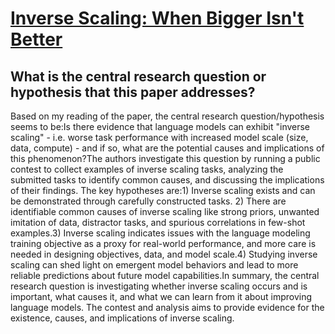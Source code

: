 # [Inverse Scaling: When Bigger Isn't Better](https://arxiv.org/abs/2306.09479)

## What is the central research question or hypothesis that this paper addresses?

Based on my reading of the paper, the central research question/hypothesis seems to be:Is there evidence that language models can exhibit "inverse scaling" - i.e. worse task performance with increased model scale (size, data, compute) - and if so, what are the potential causes and implications of this phenomenon?The authors investigate this question by running a public contest to collect examples of inverse scaling tasks, analyzing the submitted tasks to identify common causes, and discussing the implications of their findings. The key hypotheses are:1) Inverse scaling exists and can be demonstrated through carefully constructed tasks. 2) There are identifiable common causes of inverse scaling like strong priors, unwanted imitation of data, distractor tasks, and spurious correlations in few-shot examples.3) Inverse scaling indicates issues with the language modeling training objective as a proxy for real-world performance, and more care is needed in designing objectives, data, and model scale.4) Studying inverse scaling can shed light on emergent model behaviors and lead to more reliable predictions about future model capabilities.In summary, the central research question is investigating whether inverse scaling occurs and is important, what causes it, and what we can learn from it about improving language models. The contest and analysis aims to provide evidence for the existence, causes, and implications of inverse scaling.
